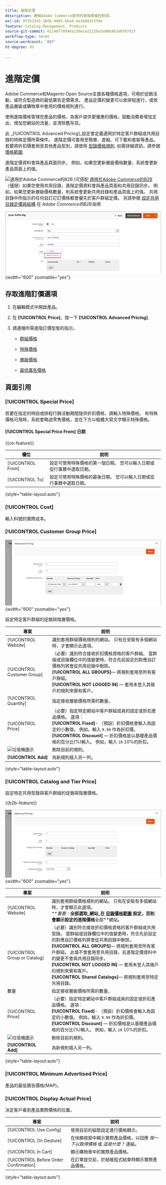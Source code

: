 ```yaml
---
title: 進階定價
description: 瞭解Adobe Commerce提供的進階價格控制項。
exl-id: 0f353341-1b6b-4093-bba9-4a1b88323f8a
feature: Catalog Management, Products
source-git-commit: 01148770946a236ece2122be5a88b963a0f07d1f
workflow-type: tm+mt
source-wordcount: '887'
ht-degree: 0%

---
```


# 進階定價

Adobe Commerce和Magento Open Source支援各種價格選項，可用於促銷活動，或符合製造商的最低廣告定價需求。 產品定價的變更可以依排程進行，或依產品層級或購物車中套用的價格規則進行。

使用進階價格管理您產品的價格，為客戶提供更優惠的價格，鼓勵消費者增加支出、增加您網站的流量，並清除舊存貨。

此 _[!UICONTROL Advanced Pricing]_設定會定義適用於特定客戶群組或共用目錄的特殊定價所需條件。 進階定價可套用至簡單、虛擬、可下載和套裝等產品。 若要將折扣價套用至其他產品型別，請使用 [型錄價格規則](../merchandising-promotions/price-rules-catalog.md). 如需詳細資訊，請參閱 [價格範圍](catalog-price-scope.md).

進階定價資料會與產品頁面同步。 例如，如果您更新層級價格數量，系統會更新產品頁面上的值。

![適用於Adobe Commerce的B2B](../assets/b2b.svg) (可搭配 [適用於Adobe Commerce的B2B](./b2b/../introduction.md) （僅限）如果您使用共用目錄，進階定價資料會與產品頁面和共用目錄同步。 例如，如果您更新層級價格數量，則系統會更新共用目錄和產品頁面上的值。 共用目錄中所指示的任何自訂訂訂價格都會優先於客戶群組定價。 另請參閱 [設定共用目錄定價與結構](https://experienceleague.adobe.com/docs/commerce-admin/b2b/shared-catalogs/define/catalog-shared-pricing-structure.html) 在 _Adobe Commerce的B2B指南_.

![進階定價](./assets/product-pricing-advanced-link.png){width="600" zoomable="yes"}

## 存取進階訂價選項

1. 在編輯模式中開啟產品。

1. 在 **[!UICONTROL Price]**，按一下 **[!UICONTROL Advanced Pricing]**.

1. 請遵循所需進階訂價型態的指示。

   - [群組價格](product-price-group.md)

   - [特殊價格](product-price-special.md)

   - [層級價格](product-price-tier.md)

   - [最低廣告價格](product-price-minimum-advertised.md)

## 頁面引用

### [!UICONTROL Special Price]

若要在指定的時段或排程行銷活動期間提供折扣價格，請輸入特殊價格。 有特殊價格可用時，系統會略過零售價格，並在下方以粗體大寫文字顯示特殊價格。

#### [!UICONTROL Special Price From] 日期

{{ce-feature}}

| 欄位 | 說明 |
| ---- | ----------- |
| [!UICONTROL From] | 設定可使用特殊價格的第一個日期。 您可以輸入日期或從行事曆中選取日期。 |
| [!UICONTROL To] | 設定可使用特殊價格的最後日期。 您可以輸入日期或從行事曆中選取日期。 |

{style="table-layout:auto"}

### [!UICONTROL Cost]

輸入料號的實際成本。

### [!UICONTROL Customer Group Price]

![進階定價](./assets/product-pricing-advanced-group-price.png){width="600" zoomable="yes"}

設定特定客戶群組的促銷與階層價格。

| 專案 | 說明 |
| ---- | ----------- |
| [!UICONTROL Website] | 識別套用群組價格規則的網站。 只有在安裝有多個網站時，才會顯示此選項。 |
| [!UICONTROL Customer Group] | （必要）識別符合接收折扣價格資格的客戶群組。 當群組或目錄欄位中的值變更時，符合先前設定的對應自訂價格列將會從共用目錄中刪除。 <br/>**[!UICONTROL ALL GROUPS]**— 將規則套用至所有客戶群組。<br/>**[!UICONTROL NOT LOGGED IN]**  — 套用未登入其帳戶的規則來賓和客戶。 |
| [!UICONTROL Quantity] | 指定接收層級價格所需的數量。 |
| [!UICONTROL Price] | （必要）指定特定網站中客戶群組成員的固定或折扣產品價格。 選項： <br/>**[!UICONTROL Fixed]**- （預設）折扣價格會輸入為固定的小數值。 例如，輸入 `9.99` 作為折扣價。<br/>**[!UICONTROL Discount]**  — 折扣價格是以基礎產品價格的百分比(%)輸入。 例如，輸入 `10` 10%的折扣。 |
| ![垃圾桶圖示](../assets/icon-delete-trashcan-solid.png) | 刪除目前的規則。 |
| **[!UICONTROL Add]** | 為新規則插入另一列。 |

{style="table-layout:auto"}

### [!UICONTROL Catalog and Tier Price]

設定特定共用型錄與客戶群組的促銷與階層價格。

{{b2b-feature}}

![具有共用目錄的B2B存放區的進階定價](./assets/product-pricing-advanced.png){width="600" zoomable="yes"}

| 專案 | 說明 |
|----|-----------|
| [!UICONTROL Website] | 識別套用群組價格規則的網站。 只有在安裝有多個網站時，才會顯示此選項。 <br>**_重要：_**全部選取_網站&#x200B;_在 [目錄價格範圍](catalog-price-scope.md) 設定，否則會顯示設定的進階價格**全部&#x200B;**網站。 |
| [!UICONTROL Group or Catalog] | （必要）識別符合接收折扣價格資格的客戶群組或共用型錄。 當群組或目錄欄位中的值變更時，符合先前設定的對應自訂價格列將會從共用目錄中刪除。 <br/>**[!UICONTROL ALL GROUPS]**— 將規則套用至所有客戶群組。 此值不會套用至共用目錄，且進階定價資料中的變更不會與共用目錄同步。<br/>**[!UICONTROL NOT LOGGED IN]**  — 套用未登入其帳戶的規則來賓和客戶。<br/>**[!UICONTROL Shared Catalogs]**— 將規則套用至特定共用目錄。 |
| 數量 | 指定接收層級價格所需的數量。 |
| [!UICONTROL Price] | （必要）指定特定網站中客戶群組成員的固定或折扣產品價格。 選項： <br/>**[!UICONTROL Fixed]**- （預設）折扣價格會輸入為固定的小數值。 例如，輸入 `9.99` 作為折扣價。<br/>**[!UICONTROL Discount]**  — 折扣價格是以基礎產品價格的百分比(%)輸入。 例如，輸入 `10` 10%的折扣。 |
| ![垃圾桶圖示](../assets/icon-delete-trashcan-solid.png) | 刪除目前的規則。 |
| **[!UICONTROL Add]** | 為新規則插入另一列。 |

{style="table-layout:auto"}

### [!UICONTROL Minimum Advertised Price]

產品的最低廣告價格(MAP)。

### [!UICONTROL Display Actual Price]

決定客戶看到產品實際價格的位置。

| 專案 | 說明 |
|----|-----------|
| [!UICONTROL Use Config] | 使用目前的組態設定進行價格顯示。 |
| [!UICONTROL On Gesture] | 在快顯視窗中顯示實際產品價格，以回應 _按一下以取得價格_ 或 _這是什麼？_ 連結。 |
| [!UICONTROL In Cart] | 顯示購物車中的實際產品價格。 |
| [!UICONTROL Before Order Confirmation] | 在訂單提交前，於結帳程式結束時顯示實際產品價格。 |

{style="table-layout:auto"}
